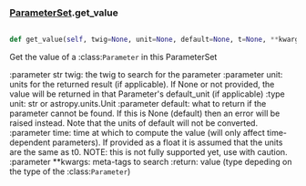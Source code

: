 ### [ParameterSet](ParameterSet.md).get_value

```py

def get_value(self, twig=None, unit=None, default=None, t=None, **kwargs)

```



Get the value of a :class:`Parameter` in this ParameterSet

:parameter str twig: the twig to search for the parameter
:parameter unit: units for the returned result (if
    applicable).  If None or not provided, the value will
    be returned in that Parameter's default_unit (if
    applicable)
:type unit: str or astropy.units.Unit
:parameter default: what to return if the parameter cannot be found.
    If this is None (default) then an error will be raised instead.
    Note that the units of default will not be converted.
:parameter time: time at which to compute the
    value (will only affect time-dependent parameters).  If provided
    as a float it is assumed that the units are the same as t0.
    NOTE: this is not fully supported yet, use with caution.
:parameter **kwargs: meta-tags to search
:return: value (type depeding on the type of the :class:`Parameter`)

